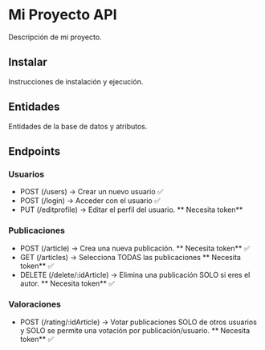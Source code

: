# Mi Proyecto API

Descripción de mi proyecto.

## Instalar

Instrucciones de instalación y ejecución.

## Entidades

Entidades de la base de datos y atributos.

## Endpoints

### Usuarios

-   POST (/users) -> Crear un nuevo usuario ✅
-   POST (/login) -> Acceder con el usuario ✅
-   PUT (/editprofile) -> Editar el perfil del usuario. ** Necesita token**

### Publicaciones

-   POST (/article) -> Crea una nueva publicación. ** Necesita token** ✅
-   GET (/articles) -> Selecciona TODAS las publicaciones ** Necesita token** ✅
-   DELETE (/delete/:idArticle) -> Elimina una publicación SOLO si eres el autor. ** Necesita token** ✅

### Valoraciones

-   POST (/rating/:idArticle) -> Votar publicaciones SOLO de otros usuarios y SOLO se permite una votación por publicación/usuario.
    ** Necesita token** ✅
